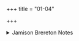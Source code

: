 +++
title = "01-04"

+++

<details><summary>Jamison Brereton Notes</summary>

The #ya(śástamasya) that opens 1c anticipates the forms of the relative pronoun yá- in the next 3 vss. (2a #yáḥ, 3a #yá(h), 3c #yásya, with the last, 4a #ā́ yáḥ, no longer in initial position), though of course it is entirely unrelated to the relative. The referent of all those rel. pronouns is Agni, who is also the referent of yaśástamasya. Phonology and syntax are thus wedded.
</details>
